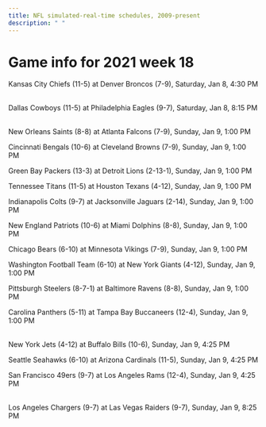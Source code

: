 ```yaml
---
title: NFL simulated-real-time schedules, 2009-present
description: " "
---
```


# Game info for 2021 week 18

Kansas City Chiefs (11-5) at Denver Broncos (7-9), Saturday, Jan 8, 4:30 PM

<br/>Dallas Cowboys (11-5) at Philadelphia Eagles (9-7), Saturday, Jan 8, 8:15 PM

<br/>New Orleans Saints (8-8) at Atlanta Falcons (7-9), Sunday, Jan 9, 1:00 PM

Cincinnati Bengals (10-6) at Cleveland Browns (7-9), Sunday, Jan 9, 1:00 PM

Green Bay Packers (13-3) at Detroit Lions (2-13-1), Sunday, Jan 9, 1:00 PM

Tennessee Titans (11-5) at Houston Texans (4-12), Sunday, Jan 9, 1:00 PM

Indianapolis Colts (9-7) at Jacksonville Jaguars (2-14), Sunday, Jan 9, 1:00 PM

New England Patriots (10-6) at Miami Dolphins (8-8), Sunday, Jan 9, 1:00 PM

Chicago Bears (6-10) at Minnesota Vikings (7-9), Sunday, Jan 9, 1:00 PM

Washington Football Team (6-10) at New York Giants (4-12), Sunday, Jan 9, 1:00 PM

Pittsburgh Steelers (8-7-1) at Baltimore Ravens (8-8), Sunday, Jan 9, 1:00 PM

Carolina Panthers (5-11) at Tampa Bay Buccaneers (12-4), Sunday, Jan 9, 1:00 PM

<br/>New York Jets (4-12) at Buffalo Bills (10-6), Sunday, Jan 9, 4:25 PM

Seattle Seahawks (6-10) at Arizona Cardinals (11-5), Sunday, Jan 9, 4:25 PM

San Francisco 49ers (9-7) at Los Angeles Rams (12-4), Sunday, Jan 9, 4:25 PM

<br/>Los Angeles Chargers (9-7) at Las Vegas Raiders (9-7), Sunday, Jan 9, 8:25 PM

